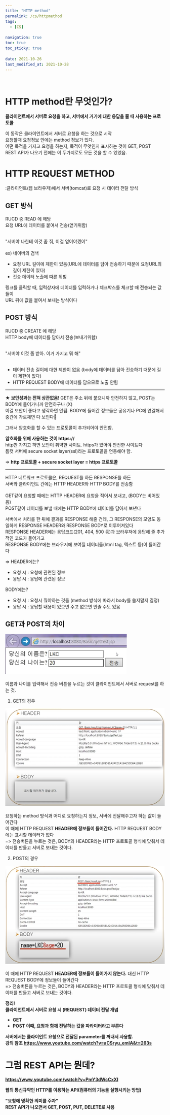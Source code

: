 ```yaml
---
title: "HTTP method"
permalink: /cs/httpmethod
tags:
  - [CS]

navigation: true
toc: true
toc_sticky: true

date: 2021-10-26
last_modified_at: 2021-10-28
---
```


![]()

# HTTP method란 무엇인가?

<strong>클라이언트에서 서버로 요청을 하고, 서버에서 거기에 대한 응답을 줄 때 사용하는 프로토콜</strong><br/>

이 동작은 클라이언트에서 서버로 요청을 하는 것으로 시작<br/>
요청할때 요청정보 안에는 method 정보가 있다.<br/>
어떤 목적을 가지고 요청을 하는지, 목적이 무엇인지 표시하는 것이 GET, POST<br/>
REST API가 나오기 전에는 이 두가지로도 모든 것을 할 수 있었음.<br/>

# HTTP REQUEST METHOD
:클라이언트(웹 브라우저)에서 서버(tomcat)로 요청 시 데이터 전달 방식

## GET 방식
RUCD 중 READ 에 해당<br/>
요청 URL에 데이터를 붙여서 전송(얻기위함)<br/><br/>


"서버야 나한테 이것 좀 줘, 이걸 얻어야겠어"<br/><br/>
ex) 네이버의 검색

- 요청 URL 길이에 제한이 있음(URL에 데이터를 담아 전송하기 때문에 요청URL의 길이 제한이 있다)
- 전송 데이터 노출에 따른 위험

링크를 클릭할 때, 입력상자에 데이터를 입력하거나 체크박스를 체크할 때 전송되는 값들이 <br/>
URL 뒤에 값을 붙여서 보내는 방식이다<br/>


## POST 방식
RUCD 중 CREATE 에 해당<br/>
HTTP body에 데이터를 담아서 전송(보내기위함)<br/><br/>


"서버야 이것 좀 받아. 이거 가지고 뭐 해"<br/><br/>

- 데이터 전송 길이에 대한 제한이 없음 (body에 데이터를 담아 전송하기 때문에 길이 제한이 없다)
- HTTP REQUEST BODY에 데이터를 담으므로 노출 안됨

<hr />
<strong>★ 보안성과는 전혀 상관없음! </strong>
GET은 주소 뒤에 붙으니까 안전하지 않고, POST는 BODY에 들어가니까 안전하구나 (X)<br/>
이걸 보안이 좋다고 생각하면 안됨. BODY에 들어간 정보들은 공유기나 PC에 연결해서 중간에 가로채면 다 보인다<br/>

그래서 암호화를 할 수 있는 프로토콜이 추가되어야 안전함.<br/>

<b>암호화를 위해 사용하는 것이 https://</b><br/>
http만 가지고 하면 보안이 취약한 사이트. https가 있어야 안전한 사이트다<br/>
톰캣 서버에 secure socket layer(ssl)라는 프로토콜을 연동해야 함.<br/>

=> 
<strong>http 프로토콜 + secure socket layer = https 프로토콜</strong>

<hr />

HTTP 네트워크 프로토콜은, REQUEST를 하든 RESPONSE를 하든<br/>
서버와 클라이언트 간에는 HTTP HEADER와 HTTP BODY를 전송함<br/><br/>
GET같이 요청할 때에는 HTTP HEADER에 요청을 적어서 보내고, (BODY는 비어있음)<br/>
POST같이 데이터를 보낼 때에는 HTTP BODY에 데이터를 담아서 보낸다<br/>

서버에서 처리를 한 뒤에 결과를 RESPONSE 해줄 건데, 그 RESPONSE의 모양도 동일하게
RESPONSE HEADER와 RESPONSE BODY로 이루어져있다<br/>
RESPONSE HEADER에는 응답코드(201, 404, 500 등)과 브라우저에 응답해 줄 추가적인 코드가 들어가고<br/>
RESPONSE BODY에는 브라우저에 보여질 데이터들(html tag, 텍스트 등)이 들어간다

=>
HEADER에는?
- 요청 시 : 요청에 관련된 정보
- 응답 시 : 응답에 관련된 정보

BODY에는?
- 요청 시 : 요청시 줘야하는 것들 (method 방식에 따라서 body를 쓸지말지 결정)
- 응답 시 : 응답할 내용이 있으면 주고 없으면 안줄 수도 있음

## GET과 POST의 차이

<img src="/assets/images/HTTP_example.png" /><br/><br/>
이름과 나이를 입력해서 전송 버튼을 누르는 것이 클라이언트에서 서버로 request를 하는 것.

1. GET의 경우

<img src="/assets/images/GET_example_result.png" /><br/><br/>
요청하는 method 방식과 어디로 요청하는지 정보, 서버에 전달해주고자 하는 값이 들어간다<br/>
이 때에 HTTP REQUEST <b>HEADER에 정보들이 들어간다.</b> HTTP REQUEST BODY에는 표시할 데이터가 없다<br/>
=> 전송버튼을 누르는 것은, BODY와 HEADER라는 HTTP 프로토콜 형식에 맞춰서 데이터를 만들고 서버로 보내는 것이다.

2. POST의 경우

<img src="/assets/images/POST_example_result.png" /><br/><br/>
이 때에 HTTP REQUEST <b>HEADER에 정보들이 들어가지 않는다.</b> 대신 HTTP REQUEST BODY에 정보들이 들어간다<br/>
=> 전송버튼을 누르는 것은, BODY와 HEADER라는 HTTP 프로토콜 형식에 맞춰서 데이터를 만들고 서버로 보내는 것이다.




<strong>정리!<strong><br/>
클라이언트에서 서버로 요청 시 (REQUEST) 데이터 전달 개념<br/>
- GET
- POST
이때, 요청과 함께 전달하는 값을 파라미터라고 부른다<br/>

서버에서는 클라이언트 요청으로 전달된 parameter를 꺼내서 사용함.<br/>
강의 참조 https://www.youtube.com/watch?v=aCSryu_emlA&t=263s


# 그럼 REST API는 뭔데?
https://www.youtube.com/watch?v=PmY3dWcCxXI

웹의 통신규약인 HTTP를 이용하는 API(컴퓨터의 기능을 실행시키는 방법)

<strong>"요청에 명확한 의미를 주자"<strong><br/>
REST API가 나오면서 GET, POST, PUT, DELETE로 사용<br/>
